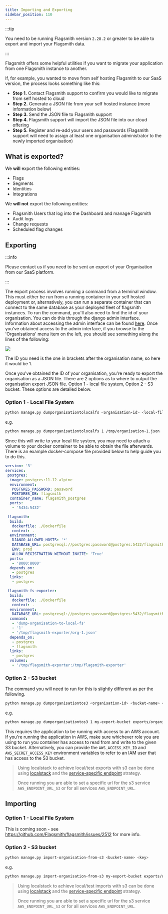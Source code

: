 ```yaml
---
title: Importing and Exporting
sidebar_position: 110
---
```


:::tip

You need to be running Flagsmith version `2.28.2` or greater to be able to export and import your Flagsmith data.

:::

Flagsmith offers some helpful utilities if you want to migrate your application from one Flagsmith instance to another.

If, for example, you wanted to move from self hosting Flagsmith to our SaaS version, the process looks something like
this:

- **Step 1.** Contact Flagsmith support to confirm you would like to migrate from self hosted to cloud
- **Step 2.** Generate a JSON file from your self hosted instance (more information below)
- **Step 3.** Send the JSON file to Flagsmith support
- **Step 4.** Flagsmith support will import the JSON file into our cloud offering
- **Step 5.** Register and re-add your users and passwords (Flagsmith support will need to assign at least one
  organisation administrator to the newly imported organisation)

## What is exported?

We **will** export the following entities:

- Flags
- Segments
- Identities
- Integrations

We **will not** export the following entities:

- Flagsmith Users that log into the Dashboard and manage Flagsmith
- Audit logs
- Change requests
- Scheduled flag changes

## Exporting

:::info

Please contact us if you need to be sent an export of your Organisation from our SaaS platform.

:::

The export process involves running a command from a terminal window. This must either be run from a running container
in your self hosted deployment or, alternatively, you can run a separate container that can connect to the same database
as your deployed fleet of flagsmith instances. To run the command, you'll also need to find the id of your organisation.
You can do this through the django admin interface. Information about accessing the admin interface can be found
[here](/deployment/configuration/django-admin.md). Once you've obtained access to the admin interface, if you browse to
the 'Organisations' menu item on the left, you should see something along the lines of the following:

![](/img/organisations-admin.png)

The ID you need is the one in brackets after the organisation name, so here it would be 1.

Once you've obtained the ID of your organisation, you're ready to export the organisation as a JSON file. There are 2
options as to where to output the organisation export JSON file. Option 1 - local file system, Option 2 - S3 bucket.
These options are detailed below.

### Option 1 - Local File System

```bash
python manage.py dumporganisationtolocalfs <organisation-id> <local-file-system-path>
```

e.g.

```bash
python manage.py dumporganisationtolocalfs 1 /tmp/organisation-1.json
```

Since this will write to your local file system, you may need to attach a volume to your docker container to be able to
obtain the file afterwards. There is an example docker-compose file provided below to help guide you to do this.

```yml
version: '3'
services:
 postgres:
  image: postgres:11.12-alpine
  environment:
   POSTGRES_PASSWORD: password
   POSTGRES_DB: flagsmith
  container_name: flagsmith_postgres
  ports:
   - '5434:5432'

 flagsmith:
  build:
   dockerfile: ./Dockerfile
   context: .
  environment:
   DJANGO_ALLOWED_HOSTS: '*'
   DATABASE_URL: postgresql://postgres:password@postgres:5432/flagsmith
   ENV: prod
   ALLOW_REGISTRATION_WITHOUT_INVITE: 'True'
  ports:
   - '8000:8000'
  depends_on:
   - postgres
  links:
   - postgres

 flagsmith-fs-exporter:
  build:
   dockerfile: ./Dockerfile
   context: .
  environment:
   DATABASE_URL: postgresql://postgres:password@postgres:5432/flagsmith
  command:
   - 'dump-organisation-to-local-fs'
   - '1'
   - '/tmp/flagsmith-exporter/org-1.json'
  depends_on:
   - postgres
   - flagsmith
  links:
   - postgres
  volumes:
   - '/tmp/flagsmith-exporter:/tmp/flagsmith-exporter'
```

### Option 2 - S3 bucket

The command you will need to run for this is slightly different as per the following.

```bash
python manage.py dumporganisationtos3 <organisation-id> <bucket-name> <key>
```

e.g.

```bash
python manage.py dumporganisationtos3 1 my-export-bucket exports/organisation-1.json
```

This requires the application to be running with access to an AWS account. If you're running the application in AWS,
make sure whichever role you are using to run you container has access to read from and write to the given S3 bucket.
Alternatively, you can provide the `AWS_ACCESS_KEY_ID` and `AWS_SECRET_ACCESS_KEY` environment variables to refer to an
IAM user that has access to the S3 bucket.

> Using localstack to achieve local/test exports with s3 can be done using
> [localstack](https://github.com/localstack/localstack) and the
> [service-specific endpoint](https://docs.aws.amazon.com/sdkref/latest/guide/feature-ss-endpoints.html) strategy.
>
> Once running you are able to set a specific url for the s3 service `AWS_ENDPOINT_URL_S3` or for all services
> `AWS_ENDPOINT_URL`.

## Importing

### Option 1 - Local File System

This is coming soon - see https://github.com/Flagsmith/flagsmith/issues/2512 for more info.

### Option 2 - S3 bucket

```bash
python manage.py import-organisation-from-s3 <bucket-name> <key>
```

e.g.

```bash
python manage.py import-organisation-from-s3 my-export-bucket exports/organisation-1.json
```

> Using localstack to achieve local/test imports with s3 can be done using
> [localstack](https://github.com/localstack/localstack) and the
> [service-specific endpoint](https://docs.aws.amazon.com/sdkref/latest/guide/feature-ss-endpoints.html) strategy.
>
> Once running you are able to set a specific url for the s3 service `AWS_ENDPOINT_URL_S3` or for all services
> `AWS_ENDPOINT_URL`.
